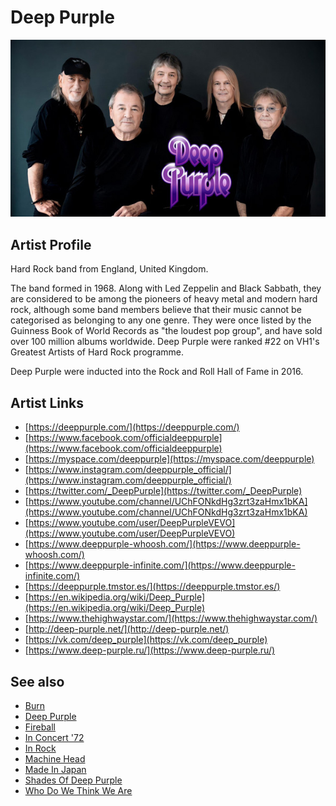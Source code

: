 # Deep Purple

![](../../assets/artists/Deep_Purple.png)

## Artist Profile

Hard Rock band from England, United Kingdom.

The band formed in 1968. Along with Led Zeppelin and Black Sabbath, they are considered to be among the pioneers of heavy metal and modern hard rock, although some band members believe that their music cannot be categorised as belonging to any one genre. They were once listed by the Guinness Book of World Records as "the loudest pop group", and have sold over 100 million albums worldwide. Deep Purple were ranked #22 on VH1's Greatest Artists of Hard Rock programme.

Deep Purple were inducted into the Rock and Roll Hall of Fame in 2016.

## Artist Links

- [https://deeppurple.com/](https://deeppurple.com/)
- [https://www.facebook.com/officialdeeppurple](https://www.facebook.com/officialdeeppurple)
- [https://myspace.com/deeppurple](https://myspace.com/deeppurple)
- [https://www.instagram.com/deeppurple_official/](https://www.instagram.com/deeppurple_official/)
- [https://twitter.com/_DeepPurple](https://twitter.com/_DeepPurple)
- [https://www.youtube.com/channel/UChFONkdHg3zrt3zaHmx1bKA](https://www.youtube.com/channel/UChFONkdHg3zrt3zaHmx1bKA)
- [https://www.youtube.com/user/DeepPurpleVEVO](https://www.youtube.com/user/DeepPurpleVEVO)
- [https://www.deeppurple-whoosh.com/](https://www.deeppurple-whoosh.com/)
- [https://www.deeppurple-infinite.com/](https://www.deeppurple-infinite.com/)
- [https://deeppurple.tmstor.es/](https://deeppurple.tmstor.es/)
- [https://en.wikipedia.org/wiki/Deep_Purple](https://en.wikipedia.org/wiki/Deep_Purple)
- [https://www.thehighwaystar.com/](https://www.thehighwaystar.com/)
- [http://deep-purple.net/](http://deep-purple.net/)
- [https://vk.com/deep_purple](https://vk.com/deep_purple)
- [https://www.deep-purple.ru/](https://www.deep-purple.ru/)


## See also

- [Burn](Burn.md)
- [Deep Purple](Deep_Purple.md)
- [Fireball](Fireball.md)
- [In Concert '72](In_Concert_72.md)
- [In Rock](In_Rock.md)
- [Machine Head](Machine_Head.md)
- [Made In Japan](Made_In_Japan.md)
- [Shades Of Deep Purple](Shades_Of_Deep_Purple.md)
- [Who Do We Think We Are](Who_Do_We_Think_We_Are.md)
